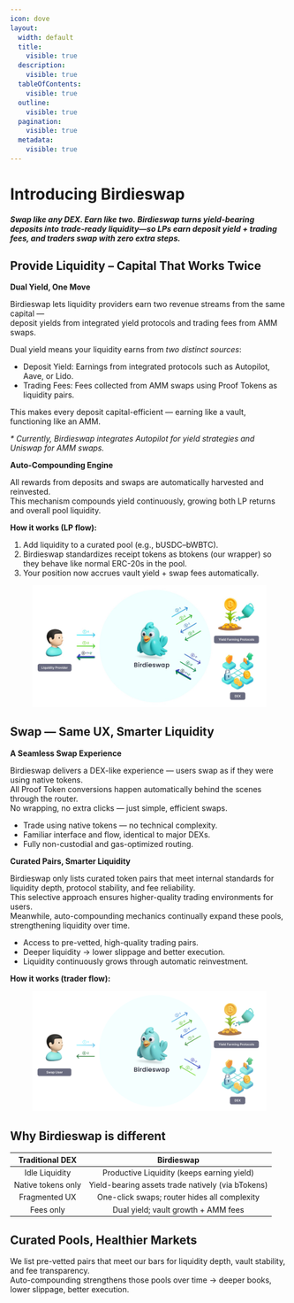 ```yaml
---
icon: dove
layout:
  width: default
  title:
    visible: true
  description:
    visible: true
  tableOfContents:
    visible: true
  outline:
    visible: true
  pagination:
    visible: true
  metadata:
    visible: true
---
```


# Introducing Birdieswap

#### _Swap like any DEX. Earn like two._ _Birdieswap turns yield-bearing deposits into trade-ready liquidity—so LPs earn deposit yield + trading fees, and traders swap with zero extra steps._

## **Provide Liquidity – Capital That Works Twice**

**Dual Yield, One Move**

Birdieswap lets liquidity providers earn two revenue streams from the same capital —\
deposit yields from integrated yield protocols and trading fees from AMM swaps.

Dual yield means your liquidity earns from _two distinct sources_:

* Deposit Yield: Earnings from integrated protocols such as Autopilot, Aave, or Lido.
* Trading Fees: Fees collected from AMM swaps using Proof Tokens as liquidity pairs.

This makes every deposit capital-efficient — earning like a vault, functioning like an AMM.

_\* Currently, Birdieswap integrates Autopilot for yield strategies and Uniswap for AMM swaps._



**Auto-Compounding Engine**

All rewards from deposits and swaps are automatically harvested and reinvested.\
This mechanism compounds yield continuously, growing both LP returns and overall pool liquidity.

**How it works (LP flow):**

1. Add liquidity to a curated pool (e.g., bUSDC–bWBTC).
2. Birdieswap standardizes receipt tokens as btokens (our wrapper) so they behave like normal ERC-20s in the pool.
3. Your position now accrues vault yield + swap fees automatically.

<figure><img src="../.gitbook/assets/image.png" alt=""><figcaption></figcaption></figure>

## Swap — Same UX, Smarter Liquidity

**A Seamless Swap Experience**

Birdieswap delivers a DEX-like experience — users swap as if they were using native tokens.\
All Proof Token conversions happen automatically behind the scenes through the router.\
No wrapping, no extra clicks — just simple, efficient swaps.

* Trade using native tokens — no technical complexity.
* Familiar interface and flow, identical to major DEXs.
* Fully non-custodial and gas-optimized routing.

**Curated Pairs, Smarter Liquidity**

Birdieswap only lists curated token pairs that meet internal standards for liquidity depth, protocol stability, and fee reliability.\
This selective approach ensures higher-quality trading environments for users.\
Meanwhile, auto-compounding mechanics continually expand these pools, strengthening liquidity over time.

* Access to pre-vetted, high-quality trading pairs.
* Deeper liquidity → lower slippage and better execution.
* Liquidity continuously grows through automatic reinvestment.

**How it works (trader flow):**&#x20;

<figure><img src="../.gitbook/assets/Birdieswap_Swap_description.png" alt=""><figcaption></figcaption></figure>

## Why Birdieswap is different

|   Traditional DEX  |                     Birdieswap                    |
| :----------------: | :-----------------------------------------------: |
|   Idle Liquidity   |     Productive Liquidity (keeps earning yield)    |
| Native tokens only | Yield-bearing assets trade natively (via bTokens) |
|    Fragmented UX   |    One-click swaps; router hides all complexity   |
|      Fees only     |        Dual yield; vault growth + AMM fees        |

## Curated Pools, Healthier Markets

We list pre-vetted pairs that meet our bars for liquidity depth, vault stability, and fee transparency.\
Auto-compounding strengthens those pools over time → deeper books, lower slippage, better execution.





